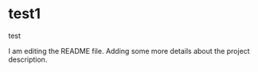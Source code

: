 # test1
test

I am editing the README file. Adding some more details about the project description.
